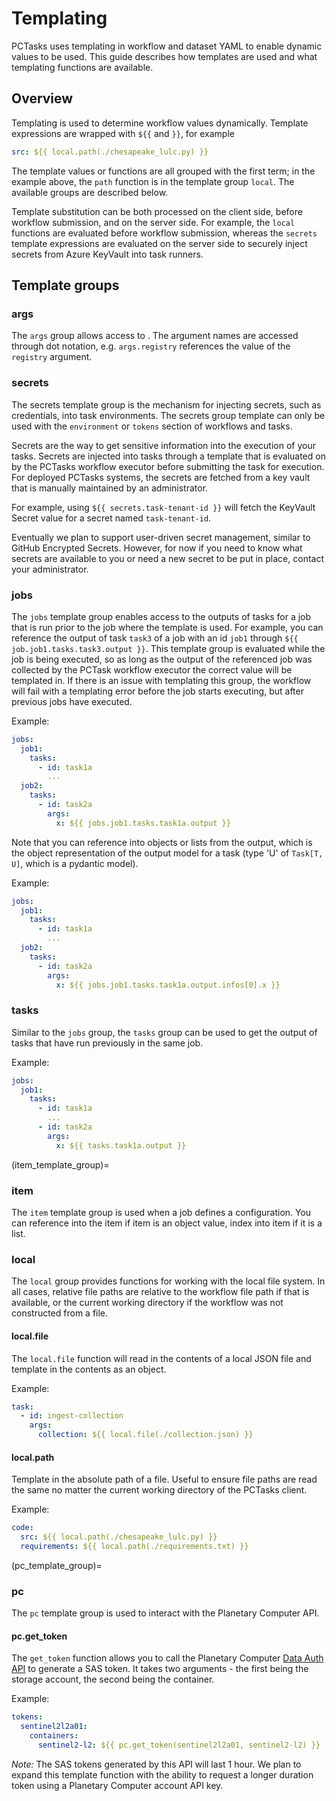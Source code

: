# Templating

PCTasks uses templating in workflow and dataset YAML to enable dynamic values to be used. This guide describes how templates are
used and what templating functions are available.

## Overview

Templating is used to determine workflow values dynamically. Template expressions are wrapped with `${{` and `}}`, for example

```yaml
src: ${{ local.path(./chesapeake_lulc.py) }}
```

The template values or functions are all grouped with the first term; in the example above, the `path` function is in the
template group `local`. The available groups are described below.

Template substitution can be both processed on the client side, before workflow submission, and on the server side. For example, the `local` functions are evaluated before workflow submission, whereas the `secrets` template expressions are evaluated on the server side to securely inject secrets from Azure KeyVault into task runners.

## Template groups

### args

The `args` group allows access to [](arguments). The argument names are accessed through dot notation, e.g. `args.registry` references the value of the
`registry` argument.

### secrets

The secrets template group is the mechanism for injecting secrets, such as credentials, into task environments. The secrets group template can only be used with the `environment` or `tokens` section of workflows and tasks.

Secrets are the way to get sensitive information into the execution of your tasks. Secrets are injected into tasks through
a template that is evaluated on by the PCTasks workflow executor before submitting the task for execution. For deployed
PCTasks systems, the secrets are fetched from a key vault that is manually maintained by an administrator.

For example, using `${{ secrets.task-tenant-id }}` will fetch the KeyVault Secret value for a secret named `task-tenant-id`.

Eventually we plan to support user-driven secret management, similar to GitHub Encrypted Secrets. However, for now if
you need to know what secrets are available to you or need a new secret to be put in place, contact your administrator.

### jobs

The `jobs` template group enables access to the outputs of tasks for a job that is run prior to the job where the template is used. For example, you can reference the output of task `task3` of a job with an id `job1` through `${{ job.job1.tasks.task3.output }}`. This template group is evaluated
while the job is being executed, so as long as the output of the referenced job was collected by the PCTask workflow executor the correct value will
be templated in. If there is an issue with templating this group, the workflow will fail with a templating error before the job starts executing, but after previous jobs have executed.

Example:

```yaml
jobs:
  job1:
    tasks:
      - id: task1a
        ...
  job2:
    tasks:
      - id: task2a
        args:
          x: ${{ jobs.job1.tasks.task1a.output }}
```

Note that you can reference into objects or lists from the output, which is the object representation of the output model for a task (type 'U' of `Task[T, U]`, which is a pydantic model).

Example:

```yaml
jobs:
  job1:
    tasks:
      - id: task1a
        ...
  job2:
    tasks:
      - id: task2a
        args:
          x: ${{ jobs.job1.tasks.task1a.output.infos[0].x }}
```

### tasks

Similar to the `jobs` group, the `tasks` group can be used to get the output of tasks that have run previously in the same job.

Example:

```yaml
jobs:
  job1:
    tasks:
      - id: task1a
        ...
      - id: task2a
        args:
          x: ${{ tasks.task1a.output }}
```

(item_template_group)=

### item

The `item` template group is used when a job defines a [](./workflows.md#using-foreach-in-jobs) configuration. You can reference into the item if item is an object value,
index into item if it is a list.

### local

The `local` group provides functions for working with the local file system. In all cases, relative file paths
are relative to the workflow file path if that is available, or the current working directory if the workflow
was not constructed from a file.

#### local.file

The `local.file` function will read in the contents of a local JSON file and template in the contents as an object.

Example:

```yaml
task:
  - id: ingest-collection
    args:
      collection: ${{ local.file(./collection.json) }}
```

#### local.path

Template in the absolute path of a file. Useful to ensure file paths are read the same no matter the current working directory of the
PCTasks client.

Example:

```yaml
code:
  src: ${{ local.path(./chesapeake_lulc.py) }}
  requirements: ${{ local.path(./requirements.txt) }}
```

(pc_template_group)=

### pc

The `pc` template group is used to interact with the Planetary Computer API.

#### pc.get_token

The `get_token` function allows you to call the Planetary Computer [Data Auth API](https://planetarycomputer.microsoft.com/docs/concepts/sas/) to
generate a SAS token. It takes two arguments - the first being the storage account, the second being the container.

Example:

```yaml
tokens:
  sentinel2l2a01:
    containers:
      sentinel2-l2: ${{ pc.get_token(sentinel2l2a01, sentinel2-l2) }}
```

_Note:_ The SAS tokens generated by this API will last 1 hour. We plan to expand this template function with the ability to request
a longer duration token using a Planetary Computer account API key.
